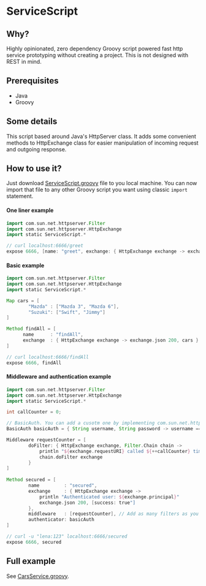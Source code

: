 # ServiceScript

## Why?
Highly opinionated, zero dependency Groovy script powered fast http service prototyping without creating a project.
This is not designed with REST in mind.

## Prerequisites
* Java
* Groovy

## Some details
This script based around Java's HttpServer class.
It adds some convenient methods to HttpExchange class for easier manipulation of incoming request and outgoing response.

## How to use it?
Just download [ServiceScript.groovy](./ServiceScript.groovy) file to you local machine.
You can now import that file to any other Groovy script you want using classic `import` statement.

#### One liner example
```groovy
import com.sun.net.httpserver.Filter
import com.sun.net.httpserver.HttpExchange
import static ServiceScript.*

// curl localhost:6666/greet
expose 6666, [name: "greet", exchange: { HttpExchange exchange -> exchange.out 200, "text/plain", "Hi".bytes }] as Method
```

#### Basic example
```groovy
import com.sun.net.httpserver.Filter
import com.sun.net.httpserver.HttpExchange
import static ServiceScript.*

Map cars = [
        "Mazda" : ["Mazda 3", "Mazda 6"],
        "Suzuki": ["Swift", "Jimmy"]
]

Method findAll = [
      name      : "findAll",
      exchange  : { HttpExchange exchange -> exchange.json 200, cars }
]

// curl localhost:6666/findAll
expose 6666, findAll
```

####  Middleware and authentication example
```groovy
import com.sun.net.httpserver.Filter
import com.sun.net.httpserver.HttpExchange
import static ServiceScript.*

int callCounter = 0;

// BasicAuth. You can add a cusotm one by implementing com.sun.net.httpserver.Authenticator.
BasicAuth basicAuth = { String username, String password -> username == "lena" && password == "123" }

Middleware requestCounter = [
        doFilter: { HttpExchange exchange, Filter.Chain chain ->
            println "${exchange.requestURI} called ${++callCounter} time(s)"
            chain.doFilter exchange
        }
]
        
Method secured = [
        name         : "secured",
        exchange     : { HttpExchange exchange ->
            println "Authenticated user: ${exchange.principal}"
            exchange.json 200, [success: true"]
        },
        middleware   : [requestCounter], // Add as many filters as you like. Executed in order.
        authenticator: basicAuth 
]

// curl -u "lena:123" localhost:6666/secured
expose 6666, secured
```

## Full example
See [CarsService.groovy](./CarsService.groovy).
